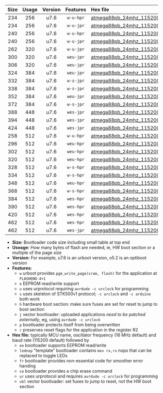 |Size|Usage|Version|Features|Hex file|
|:-:|:-:|:-:|:-:|:--|
|234|256|u7.6|`w-u-hpr`|[atmega88pb_24mhz_115200bps_ur.hex](https://raw.githubusercontent.com/stefanrueger/urboot/main//atmega88pb_24mhz_115200bps_ur.hex)|
|234|256|u7.6|`w-u-jpr`|[atmega88pb_24mhz_115200bps_ur_vbl.hex](https://raw.githubusercontent.com/stefanrueger/urboot/main//atmega88pb_24mhz_115200bps_ur_vbl.hex)|
|240|256|u7.6|`w-u-hpr`|[atmega88pb_24mhz_115200bps_lednop_ur.hex](https://raw.githubusercontent.com/stefanrueger/urboot/main//atmega88pb_24mhz_115200bps_lednop_ur.hex)|
|240|256|u7.6|`w-u-jpr`|[atmega88pb_24mhz_115200bps_lednop_ur_vbl.hex](https://raw.githubusercontent.com/stefanrueger/urboot/main//atmega88pb_24mhz_115200bps_lednop_ur_vbl.hex)|
|262|320|u7.6|`w-u-jpr`|[atmega88pb_24mhz_115200bps_lednop_fr_ur_vbl.hex](https://raw.githubusercontent.com/stefanrueger/urboot/main//atmega88pb_24mhz_115200bps_lednop_fr_ur_vbl.hex)|
|300|320|u7.6|`weu-jpr`|[atmega88pb_24mhz_115200bps_ee_ur_vbl.hex](https://raw.githubusercontent.com/stefanrueger/urboot/main//atmega88pb_24mhz_115200bps_ee_ur_vbl.hex)|
|306|320|u7.6|`weu-jpr`|[atmega88pb_24mhz_115200bps_ee_lednop_ur_vbl.hex](https://raw.githubusercontent.com/stefanrueger/urboot/main//atmega88pb_24mhz_115200bps_ee_lednop_ur_vbl.hex)|
|324|384|u7.6|`weu-jpr`|[atmega88pb_24mhz_115200bps_ee_lednop_fr_ur_vbl.hex](https://raw.githubusercontent.com/stefanrueger/urboot/main//atmega88pb_24mhz_115200bps_ee_lednop_fr_ur_vbl.hex)|
|332|384|u7.6|`w-s-jpr`|[atmega88pb_24mhz_115200bps_vbl.hex](https://raw.githubusercontent.com/stefanrueger/urboot/main//atmega88pb_24mhz_115200bps_vbl.hex)|
|338|384|u7.6|`w-s-jpr`|[atmega88pb_24mhz_115200bps_lednop_vbl.hex](https://raw.githubusercontent.com/stefanrueger/urboot/main//atmega88pb_24mhz_115200bps_lednop_vbl.hex)|
|352|384|u7.6|`weu-jpr`|[atmega88pb_24mhz_115200bps_ee_lednop_fr_ce_ur_vbl.hex](https://raw.githubusercontent.com/stefanrueger/urboot/main//atmega88pb_24mhz_115200bps_ee_lednop_fr_ce_ur_vbl.hex)|
|372|384|u7.6|`w-s-jpr`|[atmega88pb_24mhz_115200bps_lednop_fr_vbl.hex](https://raw.githubusercontent.com/stefanrueger/urboot/main//atmega88pb_24mhz_115200bps_lednop_fr_vbl.hex)|
|388|448|u7.6|`wes-jpr`|[atmega88pb_24mhz_115200bps_ee_vbl.hex](https://raw.githubusercontent.com/stefanrueger/urboot/main//atmega88pb_24mhz_115200bps_ee_vbl.hex)|
|394|448|u7.6|`wes-jpr`|[atmega88pb_24mhz_115200bps_ee_lednop_vbl.hex](https://raw.githubusercontent.com/stefanrueger/urboot/main//atmega88pb_24mhz_115200bps_ee_lednop_vbl.hex)|
|424|448|u7.6|`wes-jpr`|[atmega88pb_24mhz_115200bps_ee_lednop_fr_vbl.hex](https://raw.githubusercontent.com/stefanrueger/urboot/main//atmega88pb_24mhz_115200bps_ee_lednop_fr_vbl.hex)|
|258|512|u7.6|`w-u-hpr`|[atmega88pb_24mhz_115200bps_lednop_fr_ur.hex](https://raw.githubusercontent.com/stefanrueger/urboot/main//atmega88pb_24mhz_115200bps_lednop_fr_ur.hex)|
|296|512|u7.6|`weu-hpr`|[atmega88pb_24mhz_115200bps_ee_ur.hex](https://raw.githubusercontent.com/stefanrueger/urboot/main//atmega88pb_24mhz_115200bps_ee_ur.hex)|
|302|512|u7.6|`weu-hpr`|[atmega88pb_24mhz_115200bps_ee_lednop_ur.hex](https://raw.githubusercontent.com/stefanrueger/urboot/main//atmega88pb_24mhz_115200bps_ee_lednop_ur.hex)|
|320|512|u7.6|`weu-hpr`|[atmega88pb_24mhz_115200bps_ee_lednop_fr_ur.hex](https://raw.githubusercontent.com/stefanrueger/urboot/main//atmega88pb_24mhz_115200bps_ee_lednop_fr_ur.hex)|
|328|512|u7.6|`w-s-hpr`|[atmega88pb_24mhz_115200bps.hex](https://raw.githubusercontent.com/stefanrueger/urboot/main//atmega88pb_24mhz_115200bps.hex)|
|334|512|u7.6|`w-s-hpr`|[atmega88pb_24mhz_115200bps_lednop.hex](https://raw.githubusercontent.com/stefanrueger/urboot/main//atmega88pb_24mhz_115200bps_lednop.hex)|
|348|512|u7.6|`weu-hpr`|[atmega88pb_24mhz_115200bps_ee_lednop_fr_ce_ur.hex](https://raw.githubusercontent.com/stefanrueger/urboot/main//atmega88pb_24mhz_115200bps_ee_lednop_fr_ce_ur.hex)|
|368|512|u7.6|`w-s-hpr`|[atmega88pb_24mhz_115200bps_lednop_fr.hex](https://raw.githubusercontent.com/stefanrueger/urboot/main//atmega88pb_24mhz_115200bps_lednop_fr.hex)|
|384|512|u7.6|`wes-hpr`|[atmega88pb_24mhz_115200bps_ee.hex](https://raw.githubusercontent.com/stefanrueger/urboot/main//atmega88pb_24mhz_115200bps_ee.hex)|
|390|512|u7.6|`wes-hpr`|[atmega88pb_24mhz_115200bps_ee_lednop.hex](https://raw.githubusercontent.com/stefanrueger/urboot/main//atmega88pb_24mhz_115200bps_ee_lednop.hex)|
|420|512|u7.6|`wes-hpr`|[atmega88pb_24mhz_115200bps_ee_lednop_fr.hex](https://raw.githubusercontent.com/stefanrueger/urboot/main//atmega88pb_24mhz_115200bps_ee_lednop_fr.hex)|
|462|512|u7.6|`wes-hpr`|[atmega88pb_24mhz_115200bps_ee_lednop_fr_ce.hex](https://raw.githubusercontent.com/stefanrueger/urboot/main//atmega88pb_24mhz_115200bps_ee_lednop_fr_ce.hex)|
|462|512|u7.6|`wes-jpr`|[atmega88pb_24mhz_115200bps_ee_lednop_fr_ce_vbl.hex](https://raw.githubusercontent.com/stefanrueger/urboot/main//atmega88pb_24mhz_115200bps_ee_lednop_fr_ce_vbl.hex)|

- **Size:** Bootloader code size including small table at top end
- **Useage:** How many bytes of flash are needed, ie, HW boot section or a multiple of the page size
- **Version:** For example, u7.6 is an urboot version, o5.2 is an optiboot version
- **Features:**
  + `w` urboot provides `pgm_write_page(sram, flash)` for the application at `FLASHEND-4+1`
  + `e` EEPROM read/write support
  + `u` uses urprotocol requiring `avrdude -c urclock` for programming
  + `s` uses skeleton of STK500v1 protocol; `-c urclock` and `-c arduino` both work
  + `h` hardware boot section: make sure fuses are set for reset to jump to boot section
  + `j` vector bootloader: uploaded applications *need to be patched externally*, eg, using `avrdude -c urclock`
  + `p` bootloader protects itself from being overwritten
  + `r` preserves reset flags for the application in the register R2
- **Hex file:** typically MCU name, oscillator frequency (16 MHz default) and baud rate (115200 default) followed by
  + `ee` bootloader supports EEPROM read/write
  + `lednop` "template" bootloader contains `mov rx,rx` nops that can be replaced to toggle LEDs
  + `fr` bootloader provides non-essential code for smoother error handing
  + `ce` bootloader provides a chip erase command
  + `ur` uses urprotocol and requires `avrdude -c urclock` for programming
  + `vbl` vector bootloader: set fuses to jump to reset, not the HW boot section
